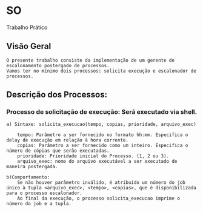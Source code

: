 # SO
Trabalho Prático
## Visão Geral
    O presente trabalho consiste da implementação de um gerente de escalonamento postergado de processos. 
    Vamos ter no mínimo dois processos: solicita execução e escalonador de processos.
## Descrição dos Processos:

### **Processo de solicitação de execução:** Será executado via shell.
    a) Sintaxe: solicita_execucao(tempo, copias, prioridade, arquivo_exec)
        
        tempo: Parâmetro a ser fornecido no formato hh:mm. Especifica o delay de execução em relação à hora corrente.
        copias: Parâmetro a ser fornecido como um inteiro. Especifica o número de cópias que serão executadas.
        prioridade: Prioridade inicial do Processo. (1, 2 ou 3).
        arquivo_exec: nome do arquivo executável a ser executado de maneira postergada.
    
    b)Comportamento:
        Se não houver parâmetro inválido, é atribuído um número do job único à tupla <arquivo_exec>, <tempo>, <copias>, que é disponibilizada para o processo escalonador.
        Ao final da execução, o processo solicita_execucao imprime o número do job e a tupla.